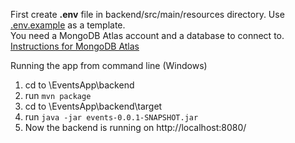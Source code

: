 First create  **.env** file in backend/src/main/resources directory. Use [.env.example](https://github.com/mariahhau/EventsApp/blob/main/backend/src/main/resources/.env.example) as a template. </br>
You need a MongoDB Atlas account and a database to connect to. [Instructions for MongoDB Atlas](https://www.mongodb.com/docs/atlas/getting-started/)</br>

Running the app from command line (Windows)
1. cd to \EventsApp\backend
2. run ```mvn package```
2. cd to \EventsApp\backend\target
4. run ```java -jar events-0.0.1-SNAPSHOT.jar```
5. Now the backend is running on http://localhost:8080/
